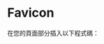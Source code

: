 # Favicon
<head>在您的頁面部分插入以下程式碼：
<link rel="apple-touch-icon" sizes="180x180" href="https://github.com/MysteriousCity/Favicon/apple-touch-icon.png">
<link rel="icon" type="image/png" sizes="32x32" href="https://github.com/MysteriousCity/Favicon/favicon-32x32.png">
<link rel="icon" type="image/png" sizes="16x16" href="https://github.com/MysteriousCity/Favicon/favicon-16x16.png">
<link rel="manifest" href="https://github.com/MysteriousCity/Favicon/site.webmanifest">
<link rel="shortcut icon" href="https://github.com/MysteriousCity/Favicon/favicon.ico">
<meta name="msapplication-TileColor" content="#da532c">
<meta name="msapplication-config" content="https://github.com/MysteriousCity/Favicon/browserconfig.xml">
<meta name="theme-color" content="#ffffff">
